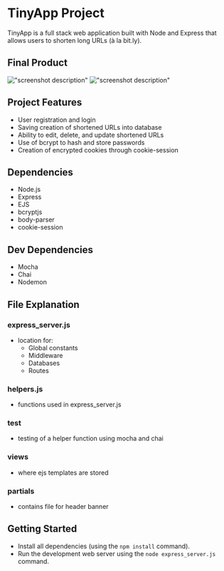 # TinyApp Project

TinyApp is a full stack web application built with Node and Express that allows users to shorten long URLs (à la bit.ly).

## Final Product

!["screenshot description"](#)
!["screenshot description"](#)

## Project Features

- User registration and login
- Saving creation of shortened URLs into database
- Ability to edit, delete, and update shortened URLs
- Use of bcrypt to hash and store passwords
- Creation of encrypted cookies through cookie-session

## Dependencies

- Node.js
- Express
- EJS
- bcryptjs
- body-parser
- cookie-session

## Dev Dependencies

- Mocha
- Chai
- Nodemon

## File Explanation

### express_server.js
- location for:
  - Global constants
  - Middleware
  - Databases
  - Routes

### helpers.js
- functions used in express_server.js

### test
- testing of a helper function using mocha and chai

### views
- where ejs templates are stored

### partials
- contains file for header banner

## Getting Started

- Install all dependencies (using the `npm install` command).
- Run the development web server using the `node express_server.js` command.